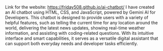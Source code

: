 Link for the website: https://friday508.github.io/ai-chatbot/
I have created an AI chatbot using HTML, CSS, and JavaScript, powered by Gemini AI for Developers. This chatbot is designed to provide users with a variety of helpful features, such as telling the current time for any location around the world, delivering the latest news updates, showing real-time weather information, and assisting with coding-related questions. With its intuitive interface and smart capabilities, it serves as a versatile digital assistant that can support both everyday needs and developer tasks efficiently.
